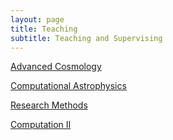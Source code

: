 ```yaml
---
layout: page
title: Teaching
subtitle: Teaching and Supervising
---
```


[Advanced Cosmology](https://WeiguangCui@bitbucket.org/WeiguangCui/lss-adco.git)

[Computational Astrophysics](https://weiguangcui.github.io/Computational_Astrophysics/)

[Research Methods](https://weiguangcui.github.io/ResearchMethods)

[Computation II](https://github.com/weiguangcui/ComputationII)
